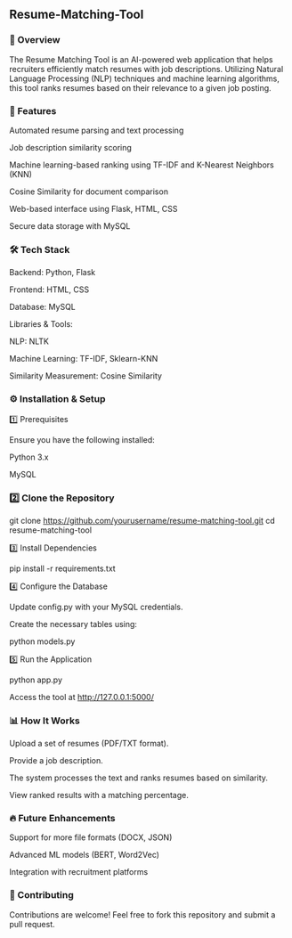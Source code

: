 ## Resume-Matching-Tool
### 📌 Overview

The Resume Matching Tool is an AI-powered web application that helps recruiters efficiently match resumes with job descriptions. Utilizing Natural Language Processing (NLP) techniques and machine learning algorithms, this tool ranks resumes based on their relevance to a given job posting.

### 🚀 Features

Automated resume parsing and text processing

Job description similarity scoring

Machine learning-based ranking using TF-IDF and K-Nearest Neighbors (KNN)

Cosine Similarity for document comparison

Web-based interface using Flask, HTML, CSS

Secure data storage with MySQL

### 🛠️ Tech Stack

Backend: Python, Flask

Frontend: HTML, CSS

Database: MySQL

Libraries & Tools:

NLP: NLTK

Machine Learning: TF-IDF, Sklearn-KNN

Similarity Measurement: Cosine Similarity


### ⚙️ Installation & Setup

1️⃣ Prerequisites

Ensure you have the following installed:

Python 3.x

MySQL

### 2️⃣ Clone the Repository

git clone https://github.com/yourusername/resume-matching-tool.git
cd resume-matching-tool

3️⃣ Install Dependencies

pip install -r requirements.txt

4️⃣ Configure the Database

Update config.py with your MySQL credentials.

Create the necessary tables using:

python models.py

5️⃣ Run the Application

python app.py

Access the tool at http://127.0.0.1:5000/

### 📊 How It Works

Upload a set of resumes (PDF/TXT format).

Provide a job description.

The system processes the text and ranks resumes based on similarity.

View ranked results with a matching percentage.

### 🔥 Future Enhancements

Support for more file formats (DOCX, JSON)

Advanced ML models (BERT, Word2Vec)

Integration with recruitment platforms

### 🤝 Contributing

Contributions are welcome! Feel free to fork this repository and submit a pull request.
